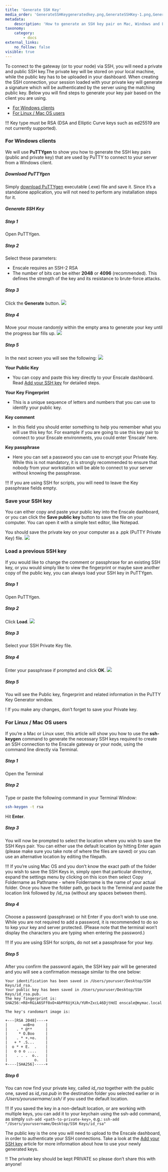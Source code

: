 ```yaml
---
title: 'Generate SSH Key'
media_order: 'GenerateSSHKeygeneratedkey.png,GenerateSSHKey-1.png,GenerateSSHKeystep3.png,GenerateSSHKeyLoad-1.png,GenerateSSHKeyLoad-2.png,GenerateSSHKey-2.png'
metadata:
    description: 'How to generate an SSH key pair on Mac, Windows and Linux.'
taxonomy:
    category:
        - docs
external_links:
    no_follow: false
visible: true
---
```


To connect to the gateway (or to your node) via SSH, you will need a private and public SSH key.The private key will be stored on your local machine, while the public key has to be uploaded in your dashboard. When creating the SSH connection, your session loaded with your private key will generate a signature which will be authenticated by the server using the matching public key. Below you will find steps to generate your key pair based on the client you are using.

* [For Windows clients](/access/generate-ssh-key#for-windows-clients)
* [For Linux / Mac OS users](/access/generate-ssh-key#for-linux-mac-os-users)

!!! Key type must be RSA (DSA and Elliptic Curve keys such as ed25519 are not currently supported).


### For Windows clients 

We will use **PuTTYgen** to show you how to generate the SSH key pairs (public and private key) that are used by PuTTY to connect to your server from a Windows client. 

##### Download PuTTYgen

Simply [download PuTTYgen](https://www.puttygen.com/) executable (.exe) file and save it. Since it’s a standalone application, you will not need to perform any installation steps for it.

##### Generate SSH Key

##### Step 1

Open PuTTYgen.

##### Step 2

Select these parameters:

* Enscale requires an SSH-2 RSA
* The number of bits can be either **2048** or **4096** (recommended). This defines the strength of the key and its resistance to brute-force attacks.

##### Step 3

Click the **Generate** button.
![](GenerateSSHKey-1.png)

##### Step 4

Move your mouse randomly within the empty area to generate your key until the progress bar fills up.
![](GenerateSSHKey-2.png)

##### Step 5

In the next screen you will see the following:
![](GenerateSSHKeygeneratedkey.png)

**Your Public Key**

* You can copy and paste this key directly to your Enscale dashboard. Read [Add your SSH key](/access/add-ssh-key) for detailed steps.

**Your Key Fingerprint**

* This is a unique sequence of letters and numbers that you can use to identify your public key.

**Key comment**

* In this field you should enter something to help you remember what you will use this key for. For example if you are going to use this key pair to connect to your Enscale environments, you could enter ‘Enscale’ here.

**Key passphrase**

* Here you can set a password you can use to encrypt your Private Key. While this is not mandatory, it is strongly recommended to ensure that nobody from your workstation will be able to connect to your server without knowing the passphrase.

!!! If you are using SSH for scripts, you will need to leave the Key passphrase fields empty.

### Save your SSH key

You can either copy and paste your public key into the Enscale dashboard, or you can click the **Save public key** button to save the file on your computer. You can open it with a simple text editor, like Notepad.

You should save the private key on your computer as a .ppk (PuTTY Private Key) file.
![](GenerateSSHKeystep3.png)

### Load a previous SSH key

If you would like to change the comment or passphrase for an existing SSH key, or you would simply like to view the fingerprint or maybe save another copy of the public key, you can always load your SSH key in PuTTYgen.

##### Step 1

Open PuTTYgen.

##### Step 2

Click **Load**.
![](GenerateSSHKeyLoad-1.png)

##### Step 3

Select your SSH Private Key file.

##### Step 4

Enter your passphrase if prompted and click **OK**.
![](GenerateSSHKeyLoad-2.png)

##### Step 5

You will see the Public key, fingerprint and related information in the PuTTY Key Generator window.

! If you make any changes, don’t forget to save your Private key.

 
### For Linux / Mac OS users

If you’re a Mac or Linux user, this article will show you how to use the **ssh-keygen** command to generate the necessary SSH keys required to create an SSH connection to the Enscale gateway or your node, using the command line directly via Terminal.  

##### Step 1

Open the Terminal

##### Step 2

Type or paste the following command in your Terminal Window:
```bash
ssh-keygen -t rsa
```

Hit **Enter**. 

##### Step 3

You will now be prompted to select the location where you wish to save the SSH Keys pair. You can either use the default location by hitting Enter again (please make sure you take note of where the files are saved) or you can use an alternative location by editing the filepath.  

!!! If you’re using Mac OS and you don’t know the exact path of the folder you wish to save the SSH Keys in, simply open that particular directory, expand the settings menu by clicking on this icon   then select Copy Foldername as Pathname - where Foldername is the name of your actual folder. Once you have the folder path, go back to the Terminal and paste the location link followed by /id_rsa (without any spaces between them).
 
##### Step 4

Choose a password (passphrase) or hit Enter if you don’t wish to use one. While you are not required to add a password, it is recommended to do so to kep your key and server protected. (Please note that the terminal won’t display the characters you are typing when entering the password.)

!!! If you are using SSH for scripts, do not set a passphrase for your key.

##### Step 5

After you confirm the password again, the SSH key pair will be generated and you will see a confirmation message similar to the one below:
```shell
Your identification has been saved in /Users/youruser/Desktop/SSH Keys/id_rsa.
Your public key has been saved in /Users/youruser/Desktop/SSH Keys/id_rsa.pub.
The key fingerprint is:
SHA256:+R8+RGiA6SFf0xO+AbPF6UjKik/YUR+ZxcL46DjtHdI enscale@mymac.local

The key's randomart image is:

+---[RSA 2048]----+
|       =oB+o     |
|    . * @**      |
|     * O.Boo     |
|    . * +.+o.    |
|   + * .S...     |
|  o * + E.  .    |
|   o o o ....    |
|    . . .  o..   |
|            o.   |
+----[SHA256]-----+
```

##### Step 6

You can now find your private key, called _id_rsa_ together with the public one, saved as _id_rsa.pub_ in the destination folder you selected earlier or in _/Users/yourusername/.ssh/_ if you used the default location.

!!! If you saved the key in a non-default location, or are working with multiple keys, you can add it to your keychain using the ssh-add command, as simply `ssh-add <path-to-private-key>`, e.g.: `ssh-add "/Users/yourusername/Desktop/SSH Keys/id_rsa"`

The public key is the one you will need to upload to the Enscale dashboard, in order to authenticate your SSH connections. Take a look at the [Add your SSH key](/access/add-ssh-key) article for more information about how to use your newly generated keys. 

 
!! The private key should be kept PRIVATE so please don’t share this with anyone!